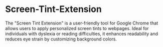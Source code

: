 # Screen-Tint-Extension
The "Screen Tint Extension" is a user-friendly tool for Google Chrome that allows users to apply personalized screen tints to webpages. Ideal for individuals with dyslexia or reading difficulties, it enhances readability and reduces eye strain by customizing background colors.
